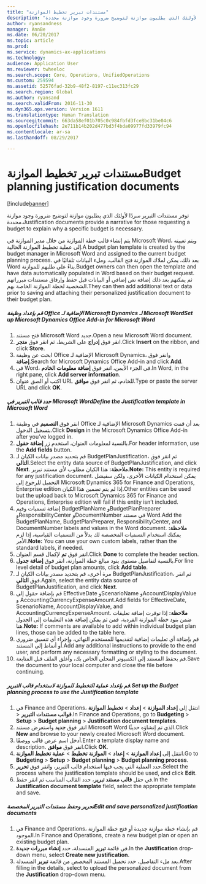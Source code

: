 ```yaml
---
title: "مستندات تبرير تخطيط الموازنة"
description: "توفر مستندات التبرير سردًا لأولئك الذي يطلبون موازنة لتوضيح ضرورة وجود موازنة محددة."
author: ryansandness
manager: AnnBe
ms.date: 06/20/2017
ms.topic: article
ms.prod: 
ms.service: dynamics-ax-applications
ms.technology: 
audience: Application User
ms.reviewer: twheeloc
ms.search.scope: Core, Operations, UnifiedOperations
ms.custom: 259594
ms.assetid: 52576fad-32b9-48f2-8197-c11ec313fc29
ms.search.region: Global
ms.author: ryansand
ms.search.validFrom: 2016-11-30
ms.dyn365.ops.version: Version 1611
ms.translationtype: Human Translation
ms.sourcegitcommit: 663da58ef01b705c0c984fbfd3fce8bc31be04c6
ms.openlocfilehash: 2e711b14b202d477bd3f4bda09977fd33979fc94
ms.contentlocale: ar-sa
ms.lasthandoff: 08/29/2017

---
```


# <a name="budget-planning-justification-documents"></a><span data-ttu-id="4b106-103">مستندات تبرير تخطيط الموازنة</span><span class="sxs-lookup"><span data-stu-id="4b106-103">Budget planning justification documents</span></span>

[!include[banner](../includes/banner.md)]


<span data-ttu-id="4b106-104">توفر مستندات التبرير سردًا لأولئك الذي يطلبون موازنة لتوضيح ضرورة وجود موازنة محددة.</span><span class="sxs-lookup"><span data-stu-id="4b106-104">Justification documents provide a narrative for those requesting a budget to explain why a specific budget is necessary.</span></span> 

<span data-ttu-id="4b106-105">يتم إنشاء قالب خطة الموازنة من خلال مدير الموازنة في Microsoft Word، ويتم تعيينه إلى عملية تخطيط الموازنة الحالية.</span><span class="sxs-lookup"><span data-stu-id="4b106-105">A budget plan template is created by the budget manager in Microsoft Word and assigned to the current budget planning process.</span></span> <span data-ttu-id="4b106-106">بعد ذلك، يمكن لملاك الموازنة فتح القالب، وملء البيانات تلقائيًا في Word بناءً على طلبهم للموازنة.</span><span class="sxs-lookup"><span data-stu-id="4b106-106">Budget owners can then open the template and have data automatically populated in Word based on their budget request.</span></span> <span data-ttu-id="4b106-107">ثم يمكنهم بعد ذلك إضافة نص إضافي أو البيانات قبل حفظ وإرفاق مستندات مبرراتهم الشخصية لخطة الموازنة الخاصة بهم.</span><span class="sxs-lookup"><span data-stu-id="4b106-107">They can then add additional text or data prior to saving and attaching their personalized justification document to their budget plan.</span></span>

##### <a name="set-up-microsoft-dynamics-office-add-in-for-microsoft-word"></a><span data-ttu-id="4b106-108">قم بإعداد وظيفة Office الإضافية لـ Microsoft Dynamics لـ Microsoft Word</span><span class="sxs-lookup"><span data-stu-id="4b106-108">Set up Microsoft Dynamics Office Add-in for Microsoft Word</span></span>

1.  <span data-ttu-id="4b106-109">فتح مستند Microsoft Word جديد.</span><span class="sxs-lookup"><span data-stu-id="4b106-109">Open a new Microsoft Word document.</span></span>
2.  <span data-ttu-id="4b106-110">انقر فوق **إدراج** على الشريط، ثم انقر فوق **متجر**.</span><span class="sxs-lookup"><span data-stu-id="4b106-110">Click **Insert** on the ribbon, and click **Store**.</span></span>
3.  <span data-ttu-id="4b106-111">ابحث عن وظيفة Office الإضافية لـ Microsoft Dynamics، وانقر فوق **إضافة**.</span><span class="sxs-lookup"><span data-stu-id="4b106-111">Search for Microsoft Dynamics Office Add-in and click **Add**.</span></span>
4.  <span data-ttu-id="4b106-112">في Word، في الجزء الأيمن، انقر فوق **إضافة معلومات الخادم**.</span><span class="sxs-lookup"><span data-stu-id="4b106-112">In Word, in the right pane, click **Add server information**.</span></span>
5.  <span data-ttu-id="4b106-113">اكتب أو الصق عنوان URL للخادم، ثم انقر فوق **موافق**.</span><span class="sxs-lookup"><span data-stu-id="4b106-113">Type or paste the server URL and click **OK**.</span></span>

##### <a name="define-the-justification-template-in-microsoft-word"></a><span data-ttu-id="4b106-114">حدد قالب التبرير في Microsoft Word</span><span class="sxs-lookup"><span data-stu-id="4b106-114">Define the Justification template in Microsoft Word</span></span>

1.  <span data-ttu-id="4b106-115">انقر فوق **التصميم** في وظيفة Office الإضافية لـ Microsoft Dynamics بعد أن قمت بتسجيل الدخول.</span><span class="sxs-lookup"><span data-stu-id="4b106-115">Click **Design** in the Microsoft Dynamics Office Add-in after you’ve logged in.</span></span>
2.  <span data-ttu-id="4b106-116">بالنسبة لمعلومات العنوان، استخدم زر **إضافة حقول**.</span><span class="sxs-lookup"><span data-stu-id="4b106-116">For header information, use the **Add fields** button.</span></span>
3.  <span data-ttu-id="4b106-117">قم بتحديد مصدر بيانات الكيان لـ BudgetPlanJustification، ثم انقر فوق **التالي**.</span><span class="sxs-lookup"><span data-stu-id="4b106-117">Select the entity data source of BudgetPlanJustification, and click **Next**.</span></span> <span data-ttu-id="4b106-118">**ملاحظة:** هذا الكيان مطلوب لأي مستند تبرير.</span><span class="sxs-lookup"><span data-stu-id="4b106-118">**Note:** This entity is required for any justification document.</span></span> <span data-ttu-id="4b106-119">يمكن استخدام الكيانات الأخرى، ولكن سفيشل التحميل للرجوع إلى Microsoft Dynamics 365 for Finance and Operations, Enterprise edition إذا لم يتم تضمين هذا الكيان.</span><span class="sxs-lookup"><span data-stu-id="4b106-119">Other entities can be used but the upload back to Microsoft Dynamics 365 for Finance and Operations, Enterprise edition will fail if this entity isn’t included.</span></span>
4.  <span data-ttu-id="4b106-120">إضافة تسميات وقيم BudgetPlanName وBudgetPlanPreparer وResponsibilityCenter وDocumentNumber في مستند Word.</span><span class="sxs-lookup"><span data-stu-id="4b106-120">Add the BudgetPlanName, BudgetPlanPreparer, ResponsibilityCenter, and DocumentNumber labels and values in the Word document.</span></span> <span data-ttu-id="4b106-121">**ملاحظة:** يمكنك استخدام التسميات المخصصة لك بدلاً من التسميات القياسية، إذا لزم الأمر.</span><span class="sxs-lookup"><span data-stu-id="4b106-121">**Note:** You can use your own custom labels, rather than the standard labels, if needed.</span></span>
5.  <span data-ttu-id="4b106-122">انقر فوق **تم** لإكمال قسم العنوان.</span><span class="sxs-lookup"><span data-stu-id="4b106-122">Click **Done** to complete the header section.</span></span>
6.  <span data-ttu-id="4b106-123">بالنسبة لتفاصيل مستوى بنود مبالغ خطة الموازنة، انقر فوق **إضافة جدول**.</span><span class="sxs-lookup"><span data-stu-id="4b106-123">For line level detail of budget plan amounts, click **Add table**.</span></span>
7.  <span data-ttu-id="4b106-124">مرة أخرى، قم بتحديد مصدر بيانات الكيان لـ BudgetPlanJustification، ثم انقر فوق **التالي**.</span><span class="sxs-lookup"><span data-stu-id="4b106-124">Again, select the entity data source of BudgetPlanJustification, and click **Next**.</span></span>
8.  <span data-ttu-id="4b106-125">قم بإضافة حقول إلى EffectiveDate وScenarioName وAccountDisplayValue و AccountingCurrencyExpenseAmount.</span><span class="sxs-lookup"><span data-stu-id="4b106-125">Add fields for EffectiveDate, ScenarioName, AccountDisplayValue, and AccountingCurrencyExpenseAmount.</span></span> <span data-ttu-id="4b106-126">**ملاحظة:** إذا توفرت إضافة تعليقات ضمن بنود خطة الموازنة الفردية، فمن ثم يمكن إضافة هذه التعليمات إلى الجدول هنا.</span><span class="sxs-lookup"><span data-stu-id="4b106-126">**Note:** If comments are available to add within individual budget plan lines, those can be added to the table here.</span></span>
9.  <span data-ttu-id="4b106-127">قم بإضافة أي تعليمات إضافية لتقديمها للمستخدم النهائي، وإجراء أي تنسيق ضروري أو أنماط إلى المستند.</span><span class="sxs-lookup"><span data-stu-id="4b106-127">Add any additional instructions to provide to the end user, and perform any necessary formatting or styling to the document.</span></span>
10. <span data-ttu-id="4b106-128">قم بحفظ المستند إلى الكمبيوتر المحلي الخاص بك، وأغلق الملف قبل المتابعة.</span><span class="sxs-lookup"><span data-stu-id="4b106-128">Save the document to your local computer and close the file before continuing.</span></span>

##### <a name="set-up-the-budget-planning-process-to-use-the-justification-template"></a><span data-ttu-id="4b106-129">قم بإعداد عملية التخطيط للموازنة لاستخدام قالب التبرير.</span><span class="sxs-lookup"><span data-stu-id="4b106-129">Set up the Budget planning process to use the Justification template</span></span>

1.  <span data-ttu-id="4b106-130">في Finance and Operations، انتقل إلى **إعداد الموازنة** &gt; **إعداد** &gt; **تخطيط الموازنة** &gt; **‎قوالب مستندات التبرير**.</span><span class="sxs-lookup"><span data-stu-id="4b106-130">In Finance and Operations, go to **Budgeting** &gt; **Setup** &gt; **Budget planning** &gt; **Justification document templates**.</span></span>
2.  <span data-ttu-id="4b106-131">انقر فوق **جديد** واستعرض مستند Microsoft Word الذي تم إنشاؤه حديثًا.</span><span class="sxs-lookup"><span data-stu-id="4b106-131">Click **New** and browse to your newly created Microsoft Word document.</span></span>
3.  <span data-ttu-id="4b106-132">أدخل اسم عرض قالب ووصفًا.</span><span class="sxs-lookup"><span data-stu-id="4b106-132">Enter a template display name and description.</span></span> <span data-ttu-id="4b106-133">انقر فوق **موافق**.</span><span class="sxs-lookup"><span data-stu-id="4b106-133">Click **OK**.</span></span>
4.  <span data-ttu-id="4b106-134">انتقل إلى **إعداد الموازنة** &gt; **إعداد** &gt; **الموازنة** **تخطيط** &gt; **عملية تخطيط الموازنة**.</span><span class="sxs-lookup"><span data-stu-id="4b106-134">Go to **Budgeting** &gt; **Setup** &gt; **Budget** **planning** &gt; **Budget planning process**.</span></span>
5.  <span data-ttu-id="4b106-135">حدد العملية التي يجب فيها استخدام قالب التبرير، وانقر فوق **تحرير**.</span><span class="sxs-lookup"><span data-stu-id="4b106-135">Select the process where the justification template should be used, and click **Edit**.</span></span>
6.  <span data-ttu-id="4b106-136">في حقل **قالب مستند تبرير**، حدد القالب المناسب ثم انقر حفظ.</span><span class="sxs-lookup"><span data-stu-id="4b106-136">In the **Justification document template** field, select the appropriate template and save.</span></span>

##### <a name="edit-and-save-personalized-justification-documents"></a><span data-ttu-id="4b106-137">تحرير وحفظ مستندات التبرير المخصصة</span><span class="sxs-lookup"><span data-stu-id="4b106-137">Edit and save personalized justification documents</span></span>

1.  <span data-ttu-id="4b106-138">في Finance and Operations، قم بإنشاء خطة موازنة جديدة أو فتح خطة الموازنة الموجود.</span><span class="sxs-lookup"><span data-stu-id="4b106-138">In Finance and Operations, create a new budget plan or open an existing budget plan.</span></span>
2.  <span data-ttu-id="4b106-139">في قائمة **تبرير** المنسدلة، حدد **إنشاء مبررات جديدة**.</span><span class="sxs-lookup"><span data-stu-id="4b106-139">In the **Justification** drop-down menu, select **Create new justification**.</span></span>
3.  <span data-ttu-id="4b106-140">بعد ملء التفاصيل، حدد تحميل المستند المخصص من قائمة **تبرير** المنسدلة.</span><span class="sxs-lookup"><span data-stu-id="4b106-140">After filling in the details, select to upload the personalized document from the **Justification** drop-down menu.</span></span>





